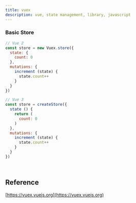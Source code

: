 ```yaml
---
title: vuex
description: vue, state management, library, javascript
---
```


### Basic Store

```js
// Vue 2
const store = new Vuex.store({
  state: {
    count: 0
  },
  mutations: {
    increment (state) {
      state.count++
    }
  }
})

// Vue 3
const store = createStore({
  state () {
    return (
      count: 0
    )
  },
  mutations: {
    increment (state) {
      state.count++
    }
  }
})
```

<br />

## Reference

[https://vuex.vuejs.org](https://vuex.vuejs.org)
